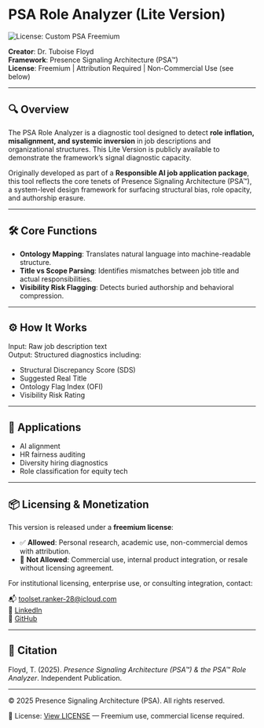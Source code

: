 # PSA Role Analyzer (Lite Version)
![License: Custom PSA Freemium](https://img.shields.io/badge/license-PSA--Freemium-blue)

**Creator**: Dr. Tuboise Floyd  
**Framework**: Presence Signaling Architecture (PSA™)  
**License**: Freemium | Attribution Required | Non-Commercial Use (see below)

---

## 🔍 Overview

The PSA Role Analyzer is a diagnostic tool designed to detect **role inflation, misalignment, and systemic inversion** in job descriptions and organizational structures. This Lite Version is publicly available to demonstrate the framework’s signal diagnostic capacity.

Originally developed as part of a **Responsible AI job application package**, this tool reflects the core tenets of Presence Signaling Architecture (PSA™), a system-level design framework for surfacing structural bias, role opacity, and authorship erasure.

---

## 🛠️ Core Functions

- **Ontology Mapping**: Translates natural language into machine-readable structure.
- **Title vs Scope Parsing**: Identifies mismatches between job title and actual responsibilities.
- **Visibility Risk Flagging**: Detects buried authorship and behavioral compression.

---

## ⚙️ How It Works

Input: Raw job description text  
Output: Structured diagnostics including:

- Structural Discrepancy Score (SDS)
- Suggested Real Title
- Ontology Flag Index (OFI)
- Visibility Risk Rating

---

## 🧪 Applications

- AI alignment
- HR fairness auditing
- Diversity hiring diagnostics
- Role classification for equity tech

---

## 📦 Licensing & Monetization

This version is released under a **freemium license**:

- ✅ **Allowed**: Personal research, academic use, non-commercial demos with attribution.
- 🚫 **Not Allowed**: Commercial use, internal product integration, or resale without licensing agreement.

For institutional licensing, enterprise use, or consulting integration, contact:

📬 toolset.ranker-28@icloud.com  
🔗 [LinkedIn](https://www.linkedin.com/in/tuboise)  
💼 [GitHub](https://github.com/drtfloyd)

---

## 🧭 Citation

Floyd, T. (2025). *Presence Signaling Architecture (PSA™) & the PSA™ Role Analyzer*. Independent Publication.

---

© 2025 Presence Signaling Architecture (PSA). All rights reserved.

📄 License: [View LICENSE](./LICENSE.md) — Freemium use, commercial license required.
